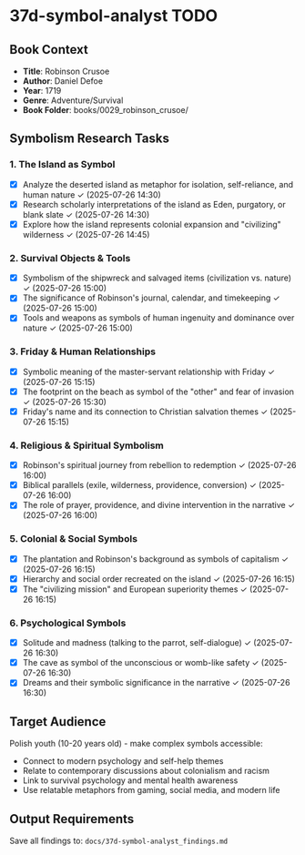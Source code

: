 # 37d-symbol-analyst TODO

## Book Context
- **Title**: Robinson Crusoe
- **Author**: Daniel Defoe
- **Year**: 1719
- **Genre**: Adventure/Survival
- **Book Folder**: books/0029_robinson_crusoe/

## Symbolism Research Tasks

### 1. The Island as Symbol
- [x] Analyze the deserted island as metaphor for isolation, self-reliance, and human nature ✓ (2025-07-26 14:30)
- [x] Research scholarly interpretations of the island as Eden, purgatory, or blank slate ✓ (2025-07-26 14:30)
- [x] Explore how the island represents colonial expansion and "civilizing" wilderness ✓ (2025-07-26 14:45)

### 2. Survival Objects & Tools
- [x] Symbolism of the shipwreck and salvaged items (civilization vs. nature) ✓ (2025-07-26 15:00)
- [x] The significance of Robinson's journal, calendar, and timekeeping ✓ (2025-07-26 15:00)
- [x] Tools and weapons as symbols of human ingenuity and dominance over nature ✓ (2025-07-26 15:00)

### 3. Friday & Human Relationships
- [x] Symbolic meaning of the master-servant relationship with Friday ✓ (2025-07-26 15:15)
- [x] The footprint on the beach as symbol of the "other" and fear of invasion ✓ (2025-07-26 15:30)
- [x] Friday's name and its connection to Christian salvation themes ✓ (2025-07-26 15:15)

### 4. Religious & Spiritual Symbolism
- [x] Robinson's spiritual journey from rebellion to redemption ✓ (2025-07-26 16:00)
- [x] Biblical parallels (exile, wilderness, providence, conversion) ✓ (2025-07-26 16:00)
- [x] The role of prayer, providence, and divine intervention in the narrative ✓ (2025-07-26 16:00)

### 5. Colonial & Social Symbols
- [x] The plantation and Robinson's background as symbols of capitalism ✓ (2025-07-26 16:15)
- [x] Hierarchy and social order recreated on the island ✓ (2025-07-26 16:15)
- [x] The "civilizing mission" and European superiority themes ✓ (2025-07-26 16:15)

### 6. Psychological Symbols
- [x] Solitude and madness (talking to the parrot, self-dialogue) ✓ (2025-07-26 16:30)
- [x] The cave as symbol of the unconscious or womb-like safety ✓ (2025-07-26 16:30)
- [x] Dreams and their symbolic significance in the narrative ✓ (2025-07-26 16:30)

## Target Audience
Polish youth (10-20 years old) - make complex symbols accessible:
- Connect to modern psychology and self-help themes
- Relate to contemporary discussions about colonialism and racism
- Link to survival psychology and mental health awareness
- Use relatable metaphors from gaming, social media, and modern life

## Output Requirements
Save all findings to: `docs/37d-symbol-analyst_findings.md`